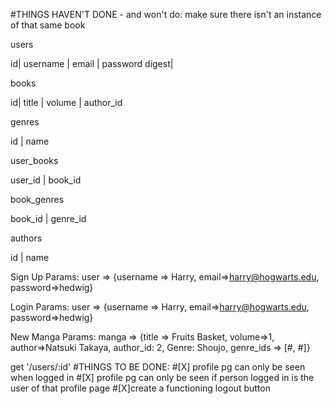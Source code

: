 #THINGS HAVEN'T DONE - and won't do: make sure there isn't an instance of that same book

users

id| username | email | password digest|

books

id| title | volume | author_id

genres

id | name

user_books

user_id | book_id

book_genres

book_id | genre_id

authors

id | name

Sign Up Params:
user => {username => Harry, email=>harry@hogwarts.edu, password=>hedwig}

Login Params:
user => {username => Harry, email=>harry@hogwarts.edu, password=>hedwig}

New Manga Params:
manga => {title => Fruits Basket, volume=>1, author=>Natsuki Takaya, author_id: 2, Genre: Shoujo, genre_ids => [#, #]}

get '/users/:id'
  #THINGS TO BE DONE:
  #[X] profile pg can only be seen when logged in
  #[X] profile pg can only be seen if person logged in is the user of that profile page
  #[X]create a functioning logout button
